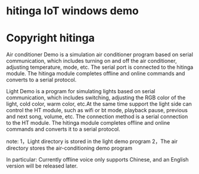 # hitinga IoT windows demo 

# Copyright hitinga

Air conditioner Demo is a simulation air conditioner program based on serial communication, 
which includes turning on and off the air conditioner, adjusting temperature, mode, etc.
The serial port is connected to the hitinga module. The hitinga module completes offline and online commands and converts to a serial protocol.

Light Demo is a program for simulating lights based on serial communication, 
which includes switching, adjusting the RGB color of the light,
cold color, warm color, etc.At the same time support the light side can control the HT module, 
such as wifi or bt mode, playback pause, previous and next song, volume, etc.
The connection method is a serial connection to the HT module. 
The hitinga module completes offline and online commands and converts it to a serial protocol.

note:
1，Light directory is stored in the light demo program
2，The air directory stores the air-conditioning demo program

In particular:
Currently offline voice only supports Chinese, and an English version will be released later.


